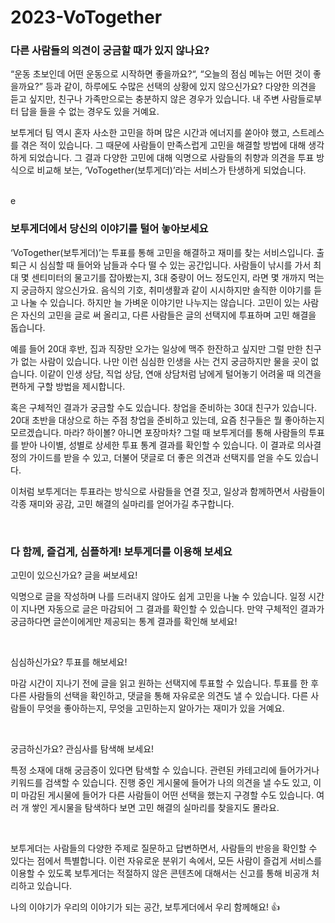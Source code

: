 # 2023-VoTogether

### 다른 사람들의 의견이 궁금할 때가 있지 않나요?

“운동 초보인데 어떤 운동으로 시작하면 좋을까요?“, “오늘의 점심 메뉴는 어떤 것이 좋을까요?” 등과 같이, 하루에도 수많은 선택의 상황에 있지 않으신가요? 다양한 의견을 듣고 싶지만, 친구나 가족만으로는 충분하지 않은 경우가 있습니다. 내 주변 사람들로부터 답을 들을 수 없는 경우도 있을 거예요.

보투게더 팀 역시 혼자 사소한 고민을 하며 많은 시간과 에너지를 쏟아야 했고, 스트레스를 겪은 적이 있습니다. 그 때문에 사람들이 만족스럽게 고민을 해결할 방법에 대해 생각하게 되었습니다.
그 결과 다양한 고민에 대해 익명으로 사람들의 취향과 의견을 투표 방식으로 비교해 보는, ‘VoTogether(보투게더)’라는 서비스가 탄생하게 되었습니다.

<br>e

### 보투게더에서 당신의 이야기를 털어 놓아보세요

‘VoTogether(보투게더)’는 투표를 통해 고민을 해결하고 재미를 찾는 서비스입니다.
출퇴근 시 심심할 때 들어와 남들과 수다 떨 수 있는 공간입니다. 사람들이 낚시를 가서 최대 몇 센티미터의 물고기를 잡아봤는지, 3대 중량이 어느 정도인지, 라면 몇 개까지 먹는지 궁금하지 않으신가요. 음식의 기호, 취미생활과 같이 시시하지만 솔직한 이야기를 듣고 나눌 수 있습니다.
하지만 늘 가벼운 이야기만 나누지는 않습니다. 고민이 있는 사람은 자신의 고민을 글로 써 올리고, 다른 사람들은 글의 선택지에 투표하며 고민 해결을 돕습니다.

예를 들어 20대 후반, 집과 직장만 오가는 일상에 맥주 한잔하고 싶지만 그럴 만한 친구가 없는 사람이 있습니다. 나만 이런 심심한 인생을 사는 건지 궁금하지만 물을 곳이 없습니다. 이같이 인생 상담, 직업 상담, 연애 상담처럼 남에게 털어놓기 어려울 때 의견을 편하게 구할 방법을 제시합니다.

혹은 구체적인 결과가 궁금할 수도 있습니다. 창업을 준비하는 30대 친구가 있습니다. 20대 초반을 대상으로 하는 주점 창업을 준비하고 있는데, 요즘 친구들은 뭘 좋아하는지 모르겠습니다. 마라? 하이볼? 아니면 포장마차? 그럴 때 보투게더를 통해 사람들의 투표를 받아 나이별, 성별로 상세한 투표 통계 결과를 확인할 수 있습니다. 이 결과로 의사결정의 가이드를 받을 수 있고, 더불어 댓글로 더 좋은 의견과 선택지를 얻을 수도 있습니다.

이처럼 보투게더는 투표라는 방식으로 사람들을 연결 짓고, 일상과 함께하면서 사람들이 각종 재미와 공감, 고민 해결의 실마리를 얻어가길 추구합니다.

<br>

### 다 함께, 즐겁게, 심플하게! 보투게더를 이용해 보세요

고민이 있으신가요? 글을 써보세요!

익명으로 글을 작성하며 나를 드러내지 않아도 쉽게 고민을 나눌 수 있습니다. 일정 시간이 지나면 자동으로 글은 마감되어 그 결과를 확인할 수 있습니다. 만약 구체적인 결과가 궁금하다면 글쓴이에게만 제공되는 통계 결과를 확인해 보세요!

<br>

심심하신가요? 투표를 해보세요!

마감 시간이 지나기 전에 글을 읽고 원하는 선택지에 투표할 수 있습니다. 투표를 한 후 다른 사람들의 선택을 확인하고, 댓글을 통해 자유로운 의견도 낼 수 있습니다. 다른 사람들이 무엇을 좋아하는지, 무엇을 고민하는지 알아가는 재미가 있을 거예요.

<br>

궁금하신가요? 관심사를 탐색해 보세요!

특정 소재에 대해 궁금증이 있다면 탐색할 수 있습니다. 관련된 카테고리에 들어가거나 키워드를 검색할 수 있습니다. 진행 중인 게시물에 들어가 나의 의견을 낼 수도 있고, 이미 마감된 게시물에 들어가 다른 사람들이 어떤 선택을 했는지 구경할 수도 있습니다. 여러 개 쌓인 게시물을 탐색하다 보면 고민 해결의 실마리를 찾을지도 몰라요.

<br>

보투게더는 사람들의 다양한 주제로 질문하고 답변하면서, 사람들의 반응을 확인할 수 있다는 점에서 특별합니다. 이런 자유로운 분위기 속에서, 모든 사람이 즐겁게 서비스를 이용할 수 있도록 보투게더는 적절하지 않은 콘텐츠에 대해서는 신고를 통해 비공개 처리하고 있습니다.

나의 이야기가 우리의 이야기가 되는 공간, 보투게더에서 우리 함께해요! 👍
